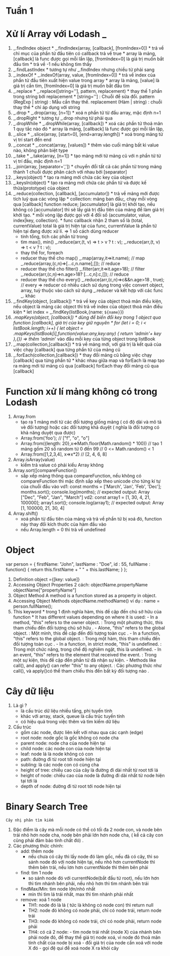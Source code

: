 # Tuần 1

# Xử lí Array với Lodash _
1. _.findIndex object
        * _.findIndex(array, [callback], [fromIndex=0])
        * trả về chỉ mục của phần tử đầu tiên có callback trả về true 
        * array là mảng, [callback] là func được gọi mỗi lần lặp, [fromIndex=0] là giá trị muốn bắt đầu tìm
        * trả về -1 nếu không tìm thấy
2.  _.findLastIndex 
        * tương tự như _.findIndex nhưng chiều từ phải sang
3.  _.indexOf
        * _.indexOf(array, value, [fromIndex=0])
        * trả về index của phần tử đầu tiên xuất hiện value trong array
        * array là mảng, [value] là giá trị cần tìm, [fromIndex=0] là giá trị muốn bắt đầu tìm
4. _.replace
        * _.replace([string=''], pattern, replacement)
        * thay thế 1 phần trong string bới replacement
        * [string='']  : Chuỗi để sửa đổi. pattern (RegExp | string) : Mẫu cần thay thế. replacement (Hàm | string) : chuỗi thay thế 
        * chỉ áp dụng với string
5. _.drop
        * _.drop(array, [n=1])
        * xoá n phần tử từ đầu array, mặc định n=1
6. _.dropRight
        * tương tự _.drop nhưng từ phải qua
7. _.dropWhile
        * _.dropWhile(array, [callback])
        * xoá các phần tử thoả mãn 1 quy tắc nào đó
        * array là mảng, [callback] là func được gọi mỗi lần lặp,
8. _.slice
        * _.slice(array, [start=0], [end=array.length])
        * xoá trong mảng từ vị trí start đến end
9. _.concat
        * _.concat(array, [values])
        * thêm vào cuối mảng bất kì value nào, không phân biệt type
10. _.take
        * _.take(array, [n=1])
        * tạo mảng mới từ  mảng cũ với n phần tử từ vị trí đầu, mặc định n=1
11. _.join(array, [separator=','])
        * chuyển đổi tất cả các phần tử trong mảng thành 1 chuỗi được phân cách với nhau bởi [separator]
12. _.keys(object)
        * tạo ra mảng mới chứa các key của object
13. _.keysIn(object)
        * tạo ra mảng mới chứa các phần tử và được kế thừa(prototype) của object
14. _.reduce(collection, [callback], [accumulator])
        * trả về mảng mới được tích luỹ qua các vòng lặp
        * collection: mảng ban đầu;, chạy mỗi vòng qua [callback] function reduce; [accumulator] là giá trị khởi tạo, nếu không có [accumulator] thì sẽ lấy giá trị đầu tiên của mảng để làm giá trị khởi tạo.
        * mỗi vòng lặp được gọi với 4 đối số (accumulator, value, index|key, collection).
        * func callback nhận 2 tham số là (total, currentValue) total là giá trị hiện tại của func, currentValue là phần tử hiện tại đang được xử lí.
	=> 1 số cách dùng reducer
	* tính tổng, tích các phần tử trong 
	* tìm max(), min()
	 	_.reduce(arr,(t, v) => t > v ? t : v);
		_.reduce(arr,(t, v) => t < v ? t : v);
	* thay thế for, foreach 
	* reducer thay thế cho map()
   			 _.map(array,it=>it.name); // map
    			 _.reduce(array,(c,n)=>[...c,n.name],[]); // reduce
	* reducer thay thế cho filter()
			 _.filter(arr,it=>it.age>18); // filter
   			 _.reduce(arr,(c,n)=>n.age>18? [...c,n]:c,[]); // reduce
	* reducer thay thế cho every()
     			_.reduce(arr,(c,n)=>c&&n.age>18 , true); // every
	=> reducer có nhiều cách sử dụng trong việc convert object, array, tuỳ thuộc vào cách sử dụng _.reducer và kết hợp với các func _. khác
15. _.findKey(object, [callback])
        * trả về key của object thoả mãn điều kiện, nếu object là mảng các object thì trả về index của object thoả mãn điều kiện
        * let index = _.findKey(listBook,{name: `${name}`})
16. _.mapKeys(object, [callback])
        * dùng để biến đổi key trong 1 object qua function [callback], giá trị của key giữ nguyên
        * for (let i = 0; i < listBook.length; i++) {
                let object = _.mapKeys(listBook[i],function(value:any,key:any) {
                return 'admin_'+ key
                },{})  => thêm 'admin_' vào đầu mỗi key của từng object trong listBook
17. _.map(collection,[callback])
        * trả về mảng mới, với giá trị là kết quả của việc chạy [callback] qua từng phần tử của mảng cũ
18. _.forEach(collection,[callback])
        * thay đổi mảng cũ bằng việc chạy [callback] qua từng phần tử
        * khác nhau giữa map và forEach là
                map tạo ra mảng mới từ mảng cũ qua [callback]
                forEach thay đổi mảng cũ qua [callback]

# Function xử lí mảng không có trong Lodash
1. Array.from
   * tạo ra 1 mảng mới từ các đối tượng giống mảng ( có độ dài và mô tả vè đối tượng) hoặc các đối tượng khả duyệt ( nghĩa là đối tượng có khả năng duyệt qua được)
   * Array.from('foo'); 
        // ["f", "o", "o"]
   * Array.from({length: 20},x=>Math.floor(Math.random() * 100))
        // tạo 1 mảng gồm 20 số random từ 0 đến 99
        // 0 <= Math.random() < 1
   * Array.from([1,2,3,4], x=>x*2)
        // [2, 4, 6, 8]
2. Array.isArray(value)
   * kiểm trả value có phải kiểu Array không 
3. Array.sort([compareFunction])
   * sắp xếp mảng thông qua compareFunction, nếu không có compareFunction thì mặc định sắp xếp theo unicode cho từng kí tự của chuỗi đầu vào
       vd1: const months = ['March', 'Jan', 'Feb', 'Dec'];
        months.sort();
        console.log(months);
        // expected output: Array ["Dec", "Feb", "Jan", "March"]
        vd2: const array1 = [1, 30, 4, 21, 100000];
        array1.sort();
        console.log(array1);
        // expected output: Array [1, 100000, 21, 30, 4]
4. Array.shift()
   * xoá phần từ đầu tiên của mảng và trả về phần tử bị xoá đó, function này thay đổi kích thước của hàm đầu vào
   * nếu Array.length = 0 thì trả  về undefined

# Object
 var person = {
  firstName: "John",
  lastName : "Doe",
  id       : 55,
  fullName : function() {
    return this.firstName + " " + this.lastName;
  }
};
1. Definition 
        object ={[key: value]}
2. Accessing Object Properties
        2 cách: objectName.propertyName
                objectName["propertyName"]
3. Object Method 
         A method is a function stored as a property in object.
4. Accessing Object Methods
        objectName.methodName()
ví dụ : name = person.fullName();
5. This keyword
        * trong 1 định nghĩa hàm, this đề cập đến chủ sở hữu của function
        * It has different values depending on where it is used:
                - In a method, "this" refers to the owner object. : Trong một phương thức, this tham chiếu đến đối tượng chủ sở hữu .
                - Alone, "this" refers to the global object. : Một mình, this đề cập đến đối tượng toàn cục .
                - In a function, "this" refers to the global object. : Trong một hàm, this tham chiếu đến đối tượng toàn cục .
                - In a function, in strict mode, "this" is undefined. : Trong một chức năng, trong chế độ nghiêm ngặt, this là undefined.
                - In an event, "this" refers to the element that received the event. : Trong một sự kiện, this đề cập đến phần tử đã nhận sự kiện.
                - Methods like call(), and apply() can refer "this" to any object. : Các phương thức như call(), và apply()có thể tham chiếu this đến bất kỳ đối tượng nào .

# Cây dữ liệu
1. Là gì ? 
    * là cấu trúc dữ liệu nhiều tầng, phi tuyến tính
    * khác với array, stack, queue là cấu trúc tuyến tính
    * có hiệu quả trong việc thêm và tìm kiếm dữ liệu
2. Cấu trúc
    * gồm các node, được liên kết với nhau qua các cạnh (edge)
    * root node: node gốc là gốc không có node cha
    * parent node: node cha của node hiện tại
    * child node: các node con của node hiện tại
    * leaf: node lá là node không có con
    * path: đường đi từ root tới node hiện tại
    * subling: là các node con có cùng cha
    * height of tree: chiều cao của cây là đường đi dài nhất từ root tới lá
    * height of node: chiều cao của node là đường đi dài nhất từ node hiện tại tới lá
    * depth of node: đường đi từ root tới node hiện tại

# Binary Search Tree
	Cây nhị phân tìm kiếm
1. Đặc điểm
là cây mà mỗi node có thể có tối đa 2 node con, và node bên trái nhỏ hơn node cha, node bên phải lớn hơn node cha, ( kể cả cây con cũng phải đảm bảo tính chất đó) .
2. Các phương thức chính:
    * add: thêm node
        * nếu chưa có cây thì lấy node đó làm gốc, nếu đã có cây, thì so sánh node đó với node hiện tại, nếu nhỏ hơn currentNode thì thêm bên trái, nếu lơn hơn currentNode thì thêm bên phải
    * find: tìm 1 node
        * so sánh node đó với currentNode(bắt đầu từ root), nếu lớn hơn thì tìm nhánh bên phải, nếu nhỏ hơn thì tìm nhánh bên trái
    * findMax/Min: tìm node lớn/nhỏ nhất
        * min thì tìm lá trái nhất, max thì tìm nhánh phải nhất
    * remove: xoá 1 node
        * TH1:  node đó là lá ( tức là không có node con) thì return null
        * TH2: node đó không có node phải, chỉ có node trái,  return node trái
        * TH3: node đó không có node trái, chỉ có node phải, return node phải
        * TH4: có cả 2 node: 
                        - tìm node trái nhất (node X) của nhánh bên phải node đó, để thay thế giá trị node xoá, vì node đó thoả mãn tính chất của node bị xoá
	                    - đổi giá trị của node cần xoá với node X đó
	                    - gọi đệ qui để xoá node X ra khỏi cây 	

